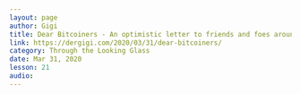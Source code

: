 ```yaml
---
layout: page
author: Gigi
title: Dear Bitcoiners - An optimistic letter to friends and foes around the globe
link: https://dergigi.com/2020/03/31/dear-bitcoiners/
category: Through the Looking Glass
date: Mar 31, 2020
lesson: 21
audio: 
---
```


